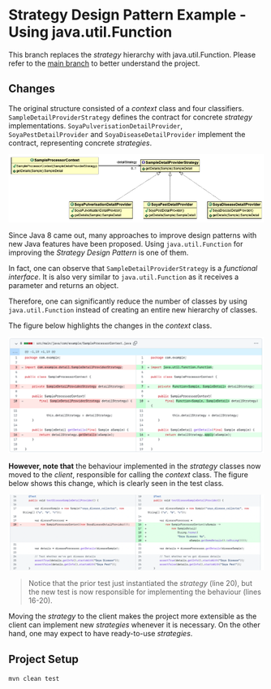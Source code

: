 # Strategy Design Pattern Example - Using java.util.Function 
This branch replaces the _strategy_ hierarchy with java.util.Function. Please refer to the [main branch](https://github.com/gabrielcostasilva/dp-strategy.git) to better understand the project.

## Changes
The original structure consisted of a _context_ class and four classifiers. `SampleDetailProviderStrategy` defines the contract for concrete _strategy_ implementations. `SoyaPulverisationDetailProvider`, `SoyaPestDetailProvider` and `SoyaDiseaseDetailProvider` implement the contract, representing concrete _strategies_.

<img src="./pics/ClassDiagram.png" />

Since Java 8 came out, many approaches to improve design patterns with new Java features have been proposed. Using `java.util.Function` for improving the _Strategy Design Pattern_ is one of them.

In fact, one can observe that `SampleDetailProviderStrategy` is a _functional interface_. It is also very similar to `java.util.Function` as it receives a parameter and returns an object. 

Therefore, one can significantly reduce the number of classes by using `java.util.Function` instead of creating an entire new hierarchy of classes.

The figure below highlights the changes in the _context_ class.

<img src="./pics/context-change.png" />

**However, note that** the behaviour implemented in the _strategy_ classes now moved to the _client_, responsible for calling the _context_ class. The figure below shows this change, which is clearly seen in the test class.

<img src="./pics/test-change.png" />

> Notice that the prior test just instantiated the _strategy_ (line 20), but the new test is now responsible for implementing the behaviour (lines 16-20).

Moving the _strategy_ to the client makes the project more extensible as the client can implement new _strategies_ whenever it is necessary. On the other hand, one may expect to have ready-to-use _strategies_.

## Project Setup
```
mvn clean test
```
